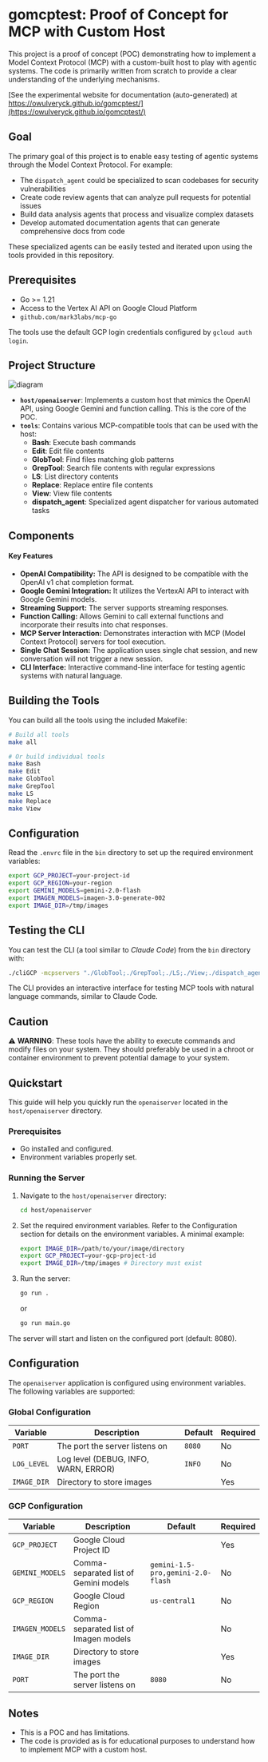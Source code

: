 # gomcptest: Proof of Concept for MCP with Custom Host

This project is a proof of concept (POC) demonstrating how to implement a Model Context Protocol (MCP) with a custom-built host to play with agentic systems. The code is primarily written from scratch to provide a clear understanding of the underlying mechanisms.

[See the experimental website for documentation (auto-generated) at https://owulveryck.github.io/gomcptest/](https://owulveryck.github.io/gomcptest/)

## Goal

The primary goal of this project is to enable easy testing of agentic systems through the Model Context Protocol. For example:

- The `dispatch_agent` could be specialized to scan codebases for security vulnerabilities
- Create code review agents that can analyze pull requests for potential issues
- Build data analysis agents that process and visualize complex datasets
- Develop automated documentation agents that can generate comprehensive docs from code

These specialized agents can be easily tested and iterated upon using the tools provided in this repository.

## Prerequisites

- Go >= 1.21
- Access to the Vertex AI API on Google Cloud Platform
- `github.com/mark3labs/mcp-go`

The tools use the default GCP login credentials configured by `gcloud auth login`.

## Project Structure

![diagram](https://github.com/user-attachments/assets/8a4aa410-cbf5-4a33-be04-7cc39a736953)

-   **`host/openaiserver`**: Implements a custom host that mimics the OpenAI API, using Google Gemini and function calling. This is the core of the POC.
-   **`tools`**: Contains various MCP-compatible tools that can be used with the host:
    - **Bash**: Execute bash commands
    - **Edit**: Edit file contents
    - **GlobTool**: Find files matching glob patterns
    - **GrepTool**: Search file contents with regular expressions
    - **LS**: List directory contents
    - **Replace**: Replace entire file contents
    - **View**: View file contents
    - **dispatch_agent**: Specialized agent dispatcher for various automated tasks

## Components

#### Key Features

-   **OpenAI Compatibility:** The API is designed to be compatible with the OpenAI v1 chat completion format.
-   **Google Gemini Integration:** It utilizes the VertexAI API to interact with Google Gemini models.
-   **Streaming Support:** The server supports streaming responses.
-   **Function Calling:** Allows Gemini to call external functions and incorporate their results into chat responses.
-   **MCP Server Interaction:** Demonstrates interaction with MCP (Model Context Protocol) servers for tool execution.
-   **Single Chat Session:** The application uses single chat session, and new conversation will not trigger a new session.
-   **CLI Interface:** Interactive command-line interface for testing agentic systems with natural language.

## Building the Tools

You can build all the tools using the included Makefile:

```bash
# Build all tools
make all

# Or build individual tools
make Bash
make Edit
make GlobTool
make GrepTool
make LS
make Replace
make View
```

## Configuration

Read the `.envrc` file in the `bin` directory to set up the required environment variables:

```bash
export GCP_PROJECT=your-project-id
export GCP_REGION=your-region
export GEMINI_MODELS=gemini-2.0-flash
export IMAGEN_MODELS=imagen-3.0-generate-002
export IMAGE_DIR=/tmp/images
```

## Testing the CLI

You can test the CLI (a tool similar to _Claude Code_) from the `bin` directory with:

```bash
./cliGCP -mcpservers "./GlobTool;./GrepTool;./LS;./View;./dispatch_agent -glob-path ./GlobTool -grep-path ./GrepTool -ls-path ./LS -view-path ./View;./Bash;./Replace"
```

The CLI provides an interactive interface for testing MCP tools with natural language commands, similar to Claude Code.

## Caution

⚠️ **WARNING**: These tools have the ability to execute commands and modify files on your system. They should preferably be used in a chroot or container environment to prevent potential damage to your system.

## Quickstart

This guide will help you quickly run the `openaiserver` located in the `host/openaiserver` directory.

### Prerequisites

*   Go installed and configured.
*   Environment variables properly set.

### Running the Server

1.  Navigate to the `host/openaiserver` directory:

    ```bash
    cd host/openaiserver
    ```

2.  Set the required environment variables.  Refer to the Configuration section for details on the environment variables.  A minimal example:

    ```bash
    export IMAGE_DIR=/path/to/your/image/directory
    export GCP_PROJECT=your-gcp-project-id
    export IMAGE_DIR=/tmp/images # Directory must exist
    ```

3.  Run the server:

    ```bash
    go run .
    ```

    or

    ```bash
    go run main.go
    ```

The server will start and listen on the configured port (default: 8080).

## Configuration

The `openaiserver` application is configured using environment variables. The following variables are supported:

### Global Configuration

| Variable  | Description                       | Default | Required |
| --------- | --------------------------------- | ------- | -------- |
| `PORT`      | The port the server listens on    | `8080`  | No       |
| `LOG_LEVEL` | Log level (DEBUG, INFO, WARN, ERROR) | `INFO`  | No       |
| `IMAGE_DIR` | Directory to store images         |         | Yes      |

### GCP Configuration

| Variable       | Description                                  | Default                   | Required |
| -------------- | -------------------------------------------- | ------------------------- | -------- |
| `GCP_PROJECT`  | Google Cloud Project ID                      |                           | Yes      |
| `GEMINI_MODELS` | Comma-separated list of Gemini models      | `gemini-1.5-pro,gemini-2.0-flash` | No       |
| `GCP_REGION`   | Google Cloud Region                          | `us-central1`             | No       |
| `IMAGEN_MODELS` | Comma-separated list of Imagen models      |                           | No       |
| `IMAGE_DIR`     | Directory to store images                    |                           | Yes      |
| `PORT`         | The port the server listens on                | `8080`                    | No       |

## Notes

-   This is a POC and has limitations.
-   The code is provided as is for educational purposes to understand how to implement MCP with a custom host.
